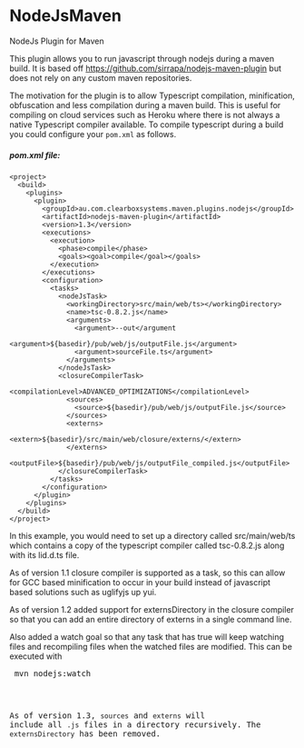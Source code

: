 NodeJsMaven
===========

NodeJs Plugin for Maven

This plugin allows you to run javascript through nodejs during a maven build.
It is based off https://github.com/sirrapa/nodejs-maven-plugin but does not
rely on any custom maven repositories.

The motivation for the plugin is to allow Typescript compilation, minification,
obfuscation and less compilation during a maven build. This is useful for
compiling on cloud services such as Heroku where there is not always a native
Typescript compiler available. To compile typescript during a build you could
configure your `pom.xml` as follows.

##### pom.xml file:
    <project>
      <build>
        <plugins>
          <plugin>
            <groupId>au.com.clearboxsystems.maven.plugins.nodejs</groupId>
            <artifactId>nodejs-maven-plugin</artifactId>
            <version>1.3</version>
            <executions>
              <execution>
                <phase>compile</phase>
                <goals><goal>compile</goal></goals>
              </execution>
            </executions>
            <configuration>
              <tasks>
                <nodeJsTask>
                  <workingDirectory>src/main/web/ts></workingDirectory>
                  <name>tsc-0.8.2.js</name>
                  <arguments>
                    <argument>--out</argument
                    <argument>${basedir}/pub/web/js/outputFile.js</argument>
                    <argument>sourceFile.ts</argument>
                  </arguments>
                </nodeJsTask>
                <closureCompilerTask>
                  <compilationLevel>ADVANCED_OPTIMIZATIONS</compilationLevel>
                  <sources>
                    <source>${basedir}/pub/web/js/outputFile.js</source>
                  </sources>
                  <externs>
                    <extern>${basedir}/src/main/web/closure/externs/</extern>
                  </externs>
                  <outputFile>${basedir}/pub/web/js/outputFile_compiled.js</outputFile>
                </closureCompilerTask>
              </tasks>
            </configuration>
          </plugin>
        </plugins>
      </build>
    </project>

In this example, you would need to set up a directory called src/main/web/ts
which contains a copy of the typescript compiler called tsc-0.8.2.js along with
its lid.d.ts file.

As of version 1.1 closure compiler is supported as a task, so this can allow
for GCC based minification to occur in your build instead of javascript based
  solutions such as uglifyjs up yui.

As of version 1.2 added support for externsDirectory in the closure compiler so
that you can add an entire directory of externs in a single command line.

Also added a watch goal so that any task that has <watch>true</watch> will keep
watching files and recompiling files when the watched files are modified. This
can be executed with <pre> mvn nodejs:watch <pre>

As of version 1.3, `sources` and `externs` will include all `.js` files in a
directory recursively. The `externsDirectory` has been removed.
